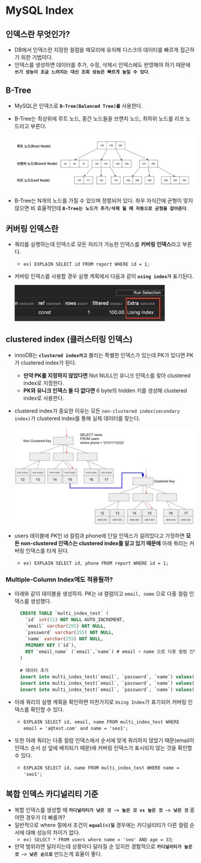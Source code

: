 # MySQL Index

## 인덱스란 무엇인가?

- DB에서 인덱스란 지정한 컬럼을 메모리에 유지해 디스크의 데이터를 빠르게 접근하기 위한 기법이다.
- 인덱스를 생성하면 데이터를 추가, 수정, 삭제시 인덱스에도 반영해야 하기 때문에 **`쓰기 성능이 조금 느려지는 대신 조회 성능은 빠르게 높일 수 있다`**.

## B-Tree

- MySQL은 인덱스로 **`B-Tree(Balanced Tree)를`** 사용한다.
- B-Tree는 최상위에 루트 노드, 중간 노드들을 브랜치 노드, 최하위 노드를 리프 노드라고 부른다.

  <img src="https://github.com/programmer-sjk/TIL/blob/main/images/db/btree.png" width="800">

- B-Tree는 N개의 노드를 가질 수 있으며 정렬되어 있다. 좌우 자식간에 균형이 맞지 않으면 비 효율적인데 **`B-Tree는 노드가 추가/삭제 될 때 자동으로 균형을 잡아준다`**.

## 커버링 인덱스란

- 쿼리를 실행하는데 인덱스로 모든 처리가 가능한 인덱스를 **커버링 인덱스**라고 부른다.
  - `ex) EXPLAIN SELECT id FROM report WHERE id = 1;`
- 커버링 인덱스를 사용할 경우 실행 계획에서 다음과 같이 **`using index가`** 표기된다.

  <img src="https://github.com/programmer-sjk/TIL/blob/main/images/db/covering-index.png" width="400">

## clustered index (클러스터링 인덱스)

- innoDB는 **`clustered index라고`** 불리는 특별한 인덱스가 있는데 PK가 있다면 PK가 clustered index가 된다.
  - **만약 PK를 지정하지 않았다면** Not NULL인 유니크 인덱스를 찾아 clustered index로 지정한다.
  - **PK와 유니크 인덱스 둘 다 없다면** 6 byte의 hidden 키를 생성해 clustered index로 사용한다.
- clustered index가 중요한 이유는 모든 `non-clustered index(secondary index)`가 clustered index를 통해 실제 데이터를 찾는다.

  <img src="https://github.com/programmer-sjk/TIL/blob/main/images/db/non-clustered-index.png" width="800">

- users 테이블에 PK인 id 컬럼과 phone에 단일 인덱스가 걸려있다고 가정하면 **모든 non-clustered 인덱스는 clustered index를 알고 있기 때문에** 아래 쿼리는 커버링 인덱스를 타게 된다.
  - `ex) EXPLAIN SELECT id, phone FROM report WHERE id = 1;`

### Multiple-Column Index에도 적용될까?

- 아래와 같이 테이블을 생성하자. PK는 id 컬럼이고 `email, name` 으로 다중 컬럼 인덱스를 생성했다.

  ```sql
    CREATE TABLE `multi_index_test` (
      `id` int(11) NOT NULL AUTO_INCREMENT,
      `email` varchar(255) NOT NULL,
      `password` varchar(255) NOT NULL,
      `name` varchar(255) NOT NULL,
      PRIMARY KEY (`id`),
      KEY `email_name` (`email`,`name`) # email + name 으로 다중 컬럼 인덱스 생성
    )

    # 데이터 추가
    insert into multi_index_test(`email`, `password`, `name`) values('a@test.com', 'password1', 'seo1');
    insert into multi_index_test(`email`, `password`, `name`) values('b@test.com', 'password2', 'seo2');
    insert into multi_index_test(`email`, `password`, `name`) values('c@test.com', 'password3', 'seo3');
  ```

- 아래 쿼리의 실행 계획을 확인하면 마찬가지로 `Using Index`가 표기되어 커버링 인덱스를 확인할 수 있다.
  - `EXPLAIN SELECT id, email, name FROM multi_index_test WHERE email = 'a@test.com' and name = 'seo1';`
- 또한 아래 쿼리는 다중 컬럼 인덱스에서 순서에 맞게 쿼리하지 않았기 때문(email이 인덱스 순서 상 앞에 배치되기 때문)에 커버링 인덱스가 표시되지 않는 것을 확인할 수 있다.
  - `EXPLAIN SELECT id, name FROM multi_index_test WHERE name = 'seo1';`

## 복합 인덱스 카디널리티 기준

- 복합 인덱스를 생성할 때 **`카디널리티가 낮은 것 -> 높은 것 vs 높은 것 -> 낮은 것`** 중 어떤 경우가 더 빠를까?
- 일반적으로 where 절에서 조건이 **`equal(=)일`** 경우에는 카디널리티가 다른 컬럼 순서에 대해 성능의 차이가 없다.
  - `ex) SELECT * FROM users where name = 'seo' AND age = 33`;
- 만약 범위라면 달라지는데 상황마다 달라질 순 있지만 경험적으로 **`카디널리티가 높은 것 -> 낮은 순으로`** 만드는게 효율이 좋다.
